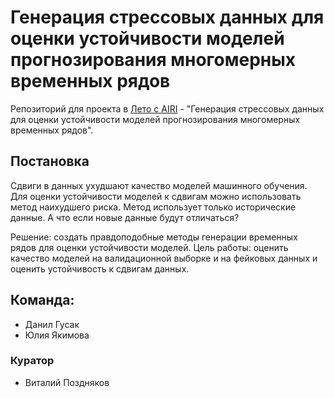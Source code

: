 # Генерация стрессовых данных для оценки устойчивости моделей прогнозирования многомерных временных рядов

Репозиторий для проекта в [Лето с AIRI](https://airi.net/ru/summer-school-2023/) - "Генерация стрессовых данных для оценки устойчивости моделей прогнозирования многомерных временных рядов".

## Постановка
Сдвиги в данных ухудшают качество моделей машинного обучения. Для оценки устойчивости моделей к сдвигам можно использовать метод наихудшего риска.
Метод использует только исторические данные. А что если новые данные будут отличаться?

Решение: создать правдоподобные методы генерации временных рядов для оценки устойчивости моделей.
Цель работы: оценить качество моделей на валидационной выборке и на фейковых данных и оценить устойчивость к сдвигам данных.

## Команда:
- Данил Гусак
- Юлия Якимова
### Куратор
- Виталий Поздняков
